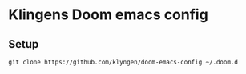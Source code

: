 # Klingens Doom emacs config

## Setup
`git clone https://github.com/klyngen/doom-emacs-config ~/.doom.d `
